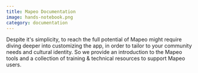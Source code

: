 ```yaml
---
title: Mapeo Documentation
image: hands-notebook.png
category: documentation
---
```


Despite it's simplicity, to reach the full potential of Mapeo might require diving deeper into customizing the app, in order to tailor to your community needs and cultural identity. So we provide an introduction to the Mapeo tools and a collection of training & technical resources to support Mapeo users.

<app-button :color="true" localurl=":8086/all/docs.mapeo.app" text="Read documentation"></app-button>
